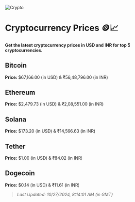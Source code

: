
![Crypto](https://www.techguide.com.au/wp-content/uploads/2020/11/crypto3.jpeg)

# Cryptocurrency Prices 🪙📈

#### Get the latest cryptocurrency prices in USD and INR for top 5 cryptocurrencies.

## Bitcoin

**Price:** $67,166.00 (in USD) & ₹56,48,796.00 (in INR)

## Ethereum

**Price:** $2,479.73 (in USD) & ₹2,08,551.00 (in INR)

## Solana

**Price:** $173.20 (in USD) & ₹14,566.63 (in INR)

## Tether

**Price:** $1.00 (in USD) & ₹84.02 (in INR)

## Dogecoin

**Price:** $0.14 (in USD) & ₹11.61 (in INR)

> _Last Updated: 10/27/2024, 8:14:01 AM (in GMT)_
